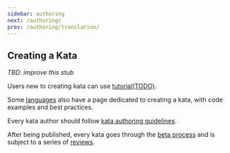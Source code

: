```yaml
---
sidebar: authoring
next: /authoring/
prev: /authoring/translation/
---
```


## Creating a Kata

_TBD: improve this stub_

Users new to creating kata can use [tutorial(TODO)](/authoring/kata/).

Some [languages](/languages/) also have a page dedicated to creating a kata, with code examples and best practices.

Every kata author should follow [kata authoring guidelines](/authoring/guidelines/kata/).

After being published, every kata goes through the [beta process](/concepts/kata/beta-process/) and is subject to a series of [reviews](/curating/kata/).



[docs-curating]: /curating/
